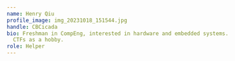 ```yaml
---
name: Henry Qiu
profile_image: img_20231018_151544.jpg
handle: CBCicada
bio: Freshman in CompEng, interested in hardware and embedded systems. Doing
  CTFs as a hobby.
role: Helper
---
```

